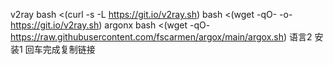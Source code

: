 v2ray
bash <(curl -s -L https://git.io/v2ray.sh) 
bash <(wget -qO- -o- https://git.io/v2ray.sh)
argonx
bash <(wget -qO- https://raw.githubusercontent.com/fscarmen/argox/main/argox.sh)
语言2
安装1
回车完成复制链接

